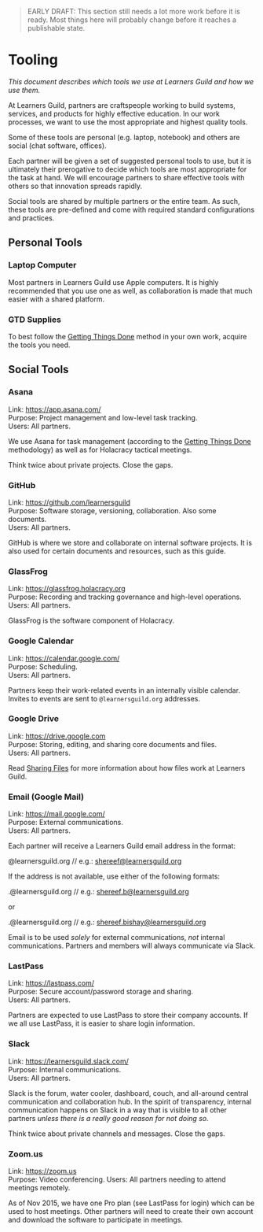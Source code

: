 > EARLY DRAFT: This section still needs a lot more work before it is ready. Most things here will probably change before it reaches a publishable state.

# Tooling

_This document describes which tools we use at Learners Guild and how we use them._

At Learners Guild, partners are craftspeople working to build systems, services, and products for highly effective education. In our work processes, we want to use the most appropriate and highest quality tools.

Some of these tools are personal (e.g. laptop, notebook) and others are social (chat software, offices).

Each partner will be given a set of suggested personal tools to use, but it is ultimately their prerogative to decide which tools are most appropriate for the task at hand. We will encourage partners to share effective tools with others so that innovation spreads rapidly.

Social tools are shared by multiple partners or the entire team. As such, these tools are pre-defined and come with required standard configurations and practices.

## Personal Tools

### Laptop Computer

Most partners in Learners Guild use Apple computers. It is highly recommended that you use one as well, as collaboration is made that much easier with a shared platform.

### GTD Supplies

To best follow the [Getting Things Done][gtd] method in your own work, acquire the tools you need.

## Social Tools

### Asana

Link: https://app.asana.com/<br>
Purpose: Project management and low-level task tracking.<br>
Users: All partners.

We use Asana for task management (according to the [Getting Things Done][gtd] methodology) as well as for Holacracy tactical meetings.

Think twice about private projects. Close the gaps.

### GitHub

Link: https://github.com/learnersguild<br>
Purpose: Software storage, versioning, collaboration. Also some documents.<br>
Users: All partners.

GitHub is where we store and collaborate on internal software projects. It is also used for certain documents and resources, such as this guide.

### GlassFrog

Link: https://glassfrog.holacracy.org<br>
Purpose: Recording and tracking governance and high-level operations.<br>
Users: All partners.

GlassFrog is the software component of Holacracy.

### Google Calendar

Link: https://calendar.google.com/<br>
Purpose: Scheduling.<br>
Users: All partners.

Partners keep their work-related events in an internally visible calendar. Invites to events are sent to `@learnersguild.org` addresses.

### Google Drive

Link: https://drive.google.com<br>
Purpose: Storing, editing, and sharing core documents and files.<br>
Users: All partners.

Read [Sharing Files][sharing-files] for more information about how files work at Learners Guild.

### Email (Google Mail)

Link: https://mail.google.com/<br>
Purpose: External communications.<br>
Users: All partners.

Each partner will receive a Learners Guild email address in the format:

  <first name>@learnersguild.org
  // e.g.: shereef@learnersguild.org

If the address is not available, use either of the following formats:

  <first name>.<first letter of last name>@learnersguild.org
  // e.g.: shereef.b@learnersguild.org

or

  <first name>.<last name>@learnersguild.org
  // e.g.: shereef.bishay@learnersguild.org

Email is to be used _solely_ for external communications, _not_ internal communications. Partners and members will always communicate via Slack.

### LastPass

Link: https://lastpass.com/<br>
Purpose: Secure account/password storage and sharing.<br>
Users: All partners.

Partners are expected to use LastPass to store their company accounts. If we all use LastPass, it is easier to share login information.

### Slack

Link: https://learnersguild.slack.com/<br>
Purpose: Internal communications.<br>
Users: All partners.

Slack is the forum, water cooler, dashboard, couch, and all-around central communication and collaboration hub. In the spirit of transparency, internal communication happens on Slack in a way that is visible to all other partners _unless there is a really good reason for not doing so._

Think twice about private channels and messages. Close the gaps.

### Zoom.us

Link: https://zoom.us<br>
Purpose: Video conferencing.
Users: All partners needing to attend meetings remotely.

As of Nov 2015, we have one Pro plan (see LastPass for login) which can be used to host meetings. Other partners will need to create their own account and download the software to participate in meetings.

[gtd]: GTD.md
[sharing-files]: Sharing-Files.md
